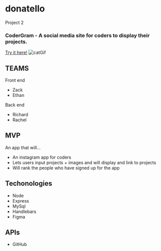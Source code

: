# donatello
Project 2

### CoderGram - A social media site for coders to display their projects.
[Try it here!](https://coder-gram.herokuapp.com/
)
![catGif](https://i.imgur.com/ma34EFh.png)
## TEAMS
Front end
* Zack
* Ethan


Back end
* Richard
* Rachel


## MVP

An app that will...
* An instagram app for coders
* Lets users input projects + images and will display and link to projects
* Will rank the people who have signed up for the app


## Techonologies
* Node
* Express
* MySql
* Handlebars
* Figma


## APIs
* GitHub



